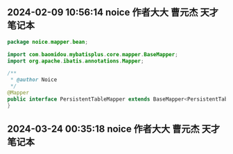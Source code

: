 ## 2024-02-09 10:56:14 noice 作者大大 曹元杰 天才 笔记本

```java
package noice.mapper.bean;

import com.baomidou.mybatisplus.core.mapper.BaseMapper;
import org.apache.ibatis.annotations.Mapper;

/**
 * @author Noice
 */
@Mapper
public interface PersistentTableMapper extends BaseMapper<PersistentTablePo> {
}
```

## 2024-03-24 00:35:18 noice 作者大大 曹元杰 天才 笔记本

```java
```
